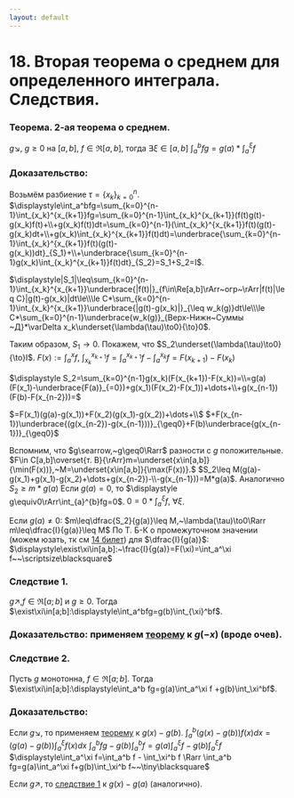 ```yaml
---
layout: default
---
```

# 18. Вторая теорема о среднем для определенного интеграла. Следствия.

### Теорема. 2-ая теорема о среднем.
$g\searrow,~g\geq0$ на $[a,b],~f\in\Re[a,b],$ тогда $\exists\xi\in[a,b]$ 
$\displaystyle\int_a^bfg=g(a)*\int_a^\xi f$

### Доказательство:
Возьмём разбиение $\tau=\{x_k\}_{k=0}^n$.
$\displaystyle\int_a^bfg=\sum_{k=0}^{n-1}\int_{x_k}^{x_{k+1}}fg=\sum_{k=0}^{n-1}\int_{x_k}^{x_{k+1}}(f(t)g(t)-g(x_k)f(t)+\\+g(x_k)f(t))dt=\sum_{k=0}^{n-1}(\int_{x_k}^{x_{k+1}}f(t)(g(t)-g(x_k)dt+\\+g(x_k)\int_{x_k}^{x_{k+1}}f(t)dt)=\underbrace{\sum_{k=0}^{n-1}\int_{x_k}^{x_{k+1}}f(t)(g(t)-g(x_k))dt}_{S_1}+\\+\underbrace{\sum_{k=0}^{n-1}g(x_k)\int_{x_k}^{x_{k+1}}f(t)dt}_{S_2}=S_1+S_2=I$.

$\displaystyle|S_1|\leq\sum_{k=0}^{n-1}\int_{x_k}^{x_{k+1}}\underbrace{|f(t)|}_{f\in\Re[a,b]\rArr~огр~\rArr|f(t)|\leq C}|g(t)-g(x_k)|dt\le\\\le C*\sum_{k=0}^{n-1}\int_{x_k}^{x_{k+1}}\underbrace{|g(t)-g(x_k)|}_{\leq w_k(g)}dt\le\\\le C*\sum_{k=0}^{n-1}\underbrace{w_k(g)}_{Верх-Нижн~Суммы ~Д}*\varDelta x_k\underset{\lambda(\tau)\to0}{\to}0$.

Таким образом, $S_1\to0$. Покажем, что $S_2\underset{\lambda(\tau)\to0}{\to}I$.
$\displaystyle F(x):=\int_a^xf,~\int_{x_k}^{x_{k+1}}f=\int_a^{x_{k+1}}f-\int_a^{x_k}f=F(x_{k+1})-F(x_k)$

$\displaystyle S_2=\sum_{k=0}^{n-1}g(x_k)(F(x_{k+1})-F(x_k))=\\=g(a)(F(x_1)-\underbrace{F(a)}_{=0})+g(x_1)(F(x_2)-F(x_1))+\dots+\\+g(x_{n-1})(F(b)-F(x_{n-2}))=$

$=F(x_1)(g(a)-g(x_1))+F(x_2)(g(x_1)-g(x_2))+\dots+\\$
$+F(x_{n-1})\underbrace{(g(x_{n-2})-g(x_{n-1}))}_{\geq0}+F(b)\underbrace{g(x_{n-1})}_{\geq0}$

Вспомним, что $g\searrow,~g\geq0\Rarr$ разности c $g$ положительные.
$F\in C[a,b]\overset{т. В}{\rArr}m=\underset{x\in[a,b]}{\min(F(x))},~M=\underset{x\in[a,b]}{\max(F(x))}.$
$S_2\leq M(g(a)-g(x_1)+g(x_1)-g(x_2)+\dots+g(x_{n-2})-\\-g(x_{n-1}))=M*g(a)$.
Аналогично $S_2\geq m*g(a)$
Если $g(a)=0,$ то $\displaystyle g\equiv0\rArr\int_{a}^{b}fg=0$.
$\displaystyle0=0*\int_a^\xi f,~\forall\xi$.

Если $g(a)\ne0$:
$m\leq\dfrac{S_2}{g(a)}\leq M,~\lambda(\tau)\to0\Rarr m\leq\dfrac{I}{g(a)}\leq M$
По Т. Б-К о промежуточном значении (можем юзать, тк см [14 билет](sem2/notes/analysis/colloquium/14.md))  для $\dfrac{I}{g(a)}$:
$\displaystyle\exist\xi\in[a,b]:~\frac{I}{g(a)}=F(\xi)=\int_a^\xi f~~\scriptsize\blacksquare$

### Следствие $1$.
$g\nearrow,f\in\Re[a;b]$ и $g \ge 0$.
Тогда $\exist\xi\in[a;b]:\displaystyle\int_a^bfg=g(b)\int_{\xi}^bf$.

### Доказательство: применяем [теорему](05-03-24.md) к $g(-x)$ (вроде очев).

### Следствие $2$.
Пусть $g$ монотонна, $f\in\Re[a;b]$.
Тогда $\exist\xi\in[a;b]:\displaystyle\int_a^b fg=g(a)\int_a^\xi f +g(b)\int_\xi^bf$.

### Доказательство:
Если $g\searrow$, то применяем [теорему](05-03-24.md) к $g(x)-g(b)$.
$\displaystyle\int_a^b\big(g(x)-g(b)\big)f(x)dx=\big(g(a)-g(b)\big)\int_a^\xi f(x)dx$
$\displaystyle\int_a^b fg-g(b)\int_a^b f=g(a)\int_a^\xi f-g(b)\int_a^\xi f$
$\displaystyle\int_a^\xi f=\int_a^b f - \int_\xi^b f \Rarr \int_a^b fg=g(a)\int_a^\xi f+g(b)\int_\xi^b f~~\tiny\blacksquare$

Если $g\nearrow$, то [следствие 1](12-03-24.md) к $g(x)-g(a)$ (аналогично).